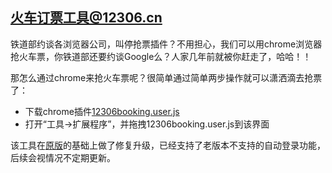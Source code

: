 火车订票工具@12306.cn
------

[1]: https://github.com/zzdhidden "2012版本订票工具"
[2]: https://github.com/larryhou/12306/raw/master/12306booking.user.js "chrome火车订票插件"

铁道部约谈各浏览器公司，叫停抢票插件？不用担心，我们可以用chrome浏览器抢火车票，你铁道部还要约谈Google么？人家几年前就被你赶走了，哈哈！！  
  
那怎么通过chrome来抢火车票呢？很简单通过简单两步操作就可以潇洒滴去抢票了：  
* 下载chrome插件[12306booking.user.js][2]
* 打开“工具->扩展程序”，并拖拽12306booking.user.js到该界面
  
该工具在[原版][1]的基础上做了修复升级，已经支持了老版本不支持的自动登录功能，后续会视情况不定期更新。